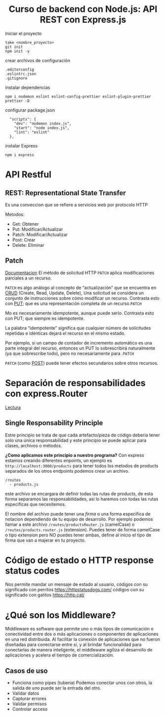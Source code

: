 <div align="center">
  <h1>Curso de backend con Node.js: API REST con Express.js</h1>
</div>

Iniciar el proyecto
```
take <nombre_proyecto>
git init
npm init -y
```
crear archivos de configuración

```
.editorconfig
.eslintrc.json
.gitignore
```

instalar dependencias 
```
npm i nodemon eslint eslint-config-prettier eslint-plugin-prettier prettier -D
```
configurar package.json

```
  "scripts": {
    "dev": "nodemon index.js",
    "start": "node index.js",
    "lint": "eslint"
  },
```
instalar Express

```
npm i express
```
# API Restful
## REST: Representational State Transfer
Es una conveccion que se refiere a servicios web por protocolo HTTP

Metodos:

* Get: Obtener
* Put: Modificar/Actualizar
* Patch: Modificar/Actualizar
* Post: Crear
* Delete: Eliminar
## Patch

[Documentacion](https://developer.mozilla.org/en-US/docs/Web/HTTP/Methods/PATCH)
El método de solicitud HTTP `PATCH` aplica modificaciones parciales a un recurso.

`PATCH` es algo análogo al concepto de “actualización” que se encuentra en [CRUD](https://developer.mozilla.org/en-US/docs/Glossary/CRUD) (Create, Read, Update, Delete), Una solicitud se considera un conjunto de instrucciones sobre cómo modificar un recurso. Contrasta esto con [PUT](https://developer.mozilla.org/en-US/docs/Web/HTTP/Methods/PUT); que es una representación completa de un recurso.`PATCH`

Mo es necesariamente idempotente, aunque puede serlo. Contrasta esto con PUT; que siempre es idempotente.

La palabra “idempotente” significa que cualquier número de solicitudes repetidas e idénticas dejará el recurso en el mismo estado.

Por ejemplo, si un campo de contador de incremento automático es una parte integral del recurso, entonces un PUT lo sobrescribirá naturalmente (ya que sobrescribe todo), pero no necesariamente para .`PATCH`

`PATCH` (como [POST](https://developer.mozilla.org/en-US/docs/Web/HTTP/Methods/POST)) puede tener efectos secundarios sobre otros recursos.


# Separación de responsabilidades con express.Router

[Lectura](https://profile.es/blog/principios-solid-desarrollo-software-calidad/)

## Single Responsability Principle
Estre principio se trata de que cada artefacto/pieza de código deberia tener solo una única responsabilidad y este principio se puede aplicar para clases, archivos o métodos.

**¿Como aplicamos este principio a nuestro programa?**
Con express estamos creando diferentes enpoints, un ejemplo es `http://localhost:3000/products` para tener todos los metodos de products separados de los otros endpoints podemos crear un archivo.
```
/routes
  - products.js
```
este archivo se encargara de definir todas las rutas de products, de esta forma separamos las responsabilidades, asi lo haremos con todas las rutas especificas que necesitemos.

El nombre del archivo puede tener una *firma* o una forma especifica de notacion dependiendo de tu equipo de desarrollo. Por ejemplo podemos llamar a este archivo `/routes/productsRouter.js` (camelCase) o `/routes/products.router.js` (extension).
Puedes tener de forma camelCase o tipo extension pero NO puedes tener ambas, define al inicio el tipo de firma que van a majerar en tu proyecto.

# Código de estado o HTTP response status codes
Nos permite mandar un mensaje de estado al usuario, 
códigos con su significado con perritos
https://httpstatusdogs.com/
códigos con su significado con gatitos
https://http.cat/

# ¿Qué son los Middleware?

Middleware es software que permite uno o más tipos de comunicación o conectividad entre dos o más aplicaciones o componentes de aplicaciones en una red distribuida. Al facilitar la conexión de aplicaciones que no fueron diseñadas para conectarse entre sí, y al brindar funcionalidad para conectarlas de manera inteligente, el middleware agiliza el desarrollo de aplicaciones y acelera el tiempo de comercialización.

## Casos de uso
- Funciona como pipes (tuberia) Podemos conectar unos con otros, la salida de uno puede ser la entrada del otro.
- Validar datos
- Capturar errores
- Validar permisos
- Controlar acceso
